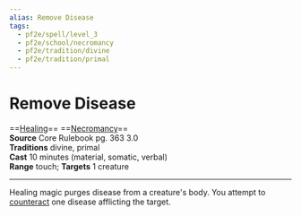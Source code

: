 ```yaml
---
alias: Remove Disease
tags:
  - pf2e/spell/level_3
  - pf2e/school/necromancy
  - pf2e/tradition/divine
  - pf2e/tradition/primal
---
```


# Remove Disease

==[Healing](Healing.md)== ==[Necromancy](Necromancy.md)==  
__Source__ Core Rulebook pg. 363 3.0  
**Traditions** divine, primal  
**Cast** 10 minutes (material, somatic, verbal)  
**Range** touch; **Targets** 1 creature

---

Healing magic purges disease from a creature's body. You attempt to [counteract](Counteracting.md) one disease afflicting the target.
